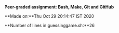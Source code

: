 **Peer-graded assignment: Bash, Make, Git and GitHub**

 **Made on:**Thu Oct 29 20:14:47 IST 2020

 **Number of lines in guessinggame.sh:**26
